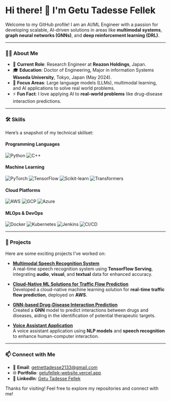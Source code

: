 # Hi there! 👋 I'm Getu Tadesse Fellek


Welcome to my GitHub profile! I am an AI/ML Engineer with a passion for developing scalable, AI-driven solutions in areas like **multimodal systems**, **graph neural networks (GNNs)**, and **deep reinforcement learning (DRL)**.

---

### 👨‍💻 About Me
- 🔭 **Current Role**: Research Engineer at **Reazon Holdings**, Japan.
- 🎓 **Education**: Doctor of Engineering, Major in information Systems **Waseda University**, Tokyo, Japan (May 2024).
- 🌱 **Focus Areas**: Large language models (LLMs), multimodal learning, and AI applications to solve real world problems.
- ⚡ **Fun Fact**: I love applying AI to **real-world problems** like drug-disease interaction predictions.

---

### 🛠️ Skills
Here’s a snapshot of my technical skillset:

#### Programming Languages
![Python](https://img.shields.io/badge/-Python-333?style=flat&logo=python)
![C++](https://img.shields.io/badge/-C++-333?style=flat&logo=cplusplus)

#### Machine Learning
![PyTorch](https://img.shields.io/badge/-PyTorch-333?style=flat&logo=pytorch)
![TensorFlow](https://img.shields.io/badge/-TensorFlow-333?style=flat&logo=tensorflow)
![Scikit-learn](https://img.shields.io/badge/-Scikit%20Learn-333?style=flat&logo=scikit-learn)
![Transformers](https://img.shields.io/badge/-Transformers-333?style=flat&logo=huggingface)

#### Cloud Platforms
![AWS](https://img.shields.io/badge/-AWS-333?style=flat&logo=amazonaws)
![GCP](https://img.shields.io/badge/-Google%20Cloud-333?style=flat&logo=googlecloud)
![Azure](https://img.shields.io/badge/-Azure-333?style=flat&logo=microsoftazure)

#### MLOps & DevOps
![Docker](https://img.shields.io/badge/-Docker-333?style=flat&logo=docker)
![Kubernetes](https://img.shields.io/badge/-Kubernetes-333?style=flat&logo=kubernetes)
![Jenkins](https://img.shields.io/badge/-Jenkins-333?style=flat&logo=jenkins)
![CI/CD](https://img.shields.io/badge/-CI%2FCD-333?style=flat&logo=githubactions)

---

### 🚀 Projects
Here are some exciting projects I've worked on:
- **[Multimodal Speech Recognition System](https://github.com/GETUFELLEK/multimodal-speech-recognition-with-lip-reading)**  
  A real-time speech recognition system using **TensorFlow Serving**, integrating **audio**, **visual**, and **textual** data for enhanced accuracy.
  
- **[Cloud-Native ML Solutions for Traffic Flow Prediction](https://github.com/GETUFELLEK/Cloud-Native-ML-Solutions-for-Traffic-Flow-Prediction)**  
  Developed a cloud-native machine learning solution for **real-time traffic flow prediction**, deployed on **AWS**.

- **[GNN-based Drug-Disease Interaction Prediction](https://github.com/GETUFELLEK/GNN-based-drug-disease-prediction)**  
  Created a **GNN** model to predict interactions between drugs and diseases, aiding in the identification of potential therapeutic targets.

- **[Voice Assistant Application](https://github.com/GETUFELLEK/voice-assistant-application/tree/main)**  
  A voice assistant application using **NLP models** and **speech recognition** to enhance human-computer interaction.


---

### 📫 Connect with Me
- 📧 **Email**: getnettadesse2133@gmail.com
- 🌐 **Portfolio**: [getufellek-website.vercel.app](https://getufellek-website.vercel.app)
- 💼 **LinkedIn**: [Getu Tadesse Fellek](https://linkedin.com/in/getutadessefellek)

Thanks for visiting! Feel free to explore my repositories and connect with me!

